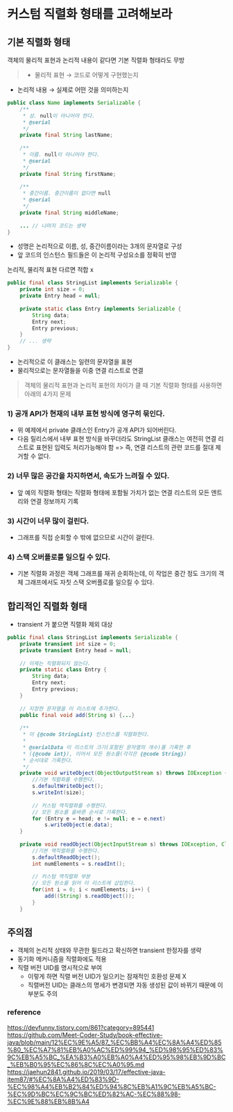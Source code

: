 # 커스텀 직렬화 형태를 고려해보라
## 기본 직렬화 형태
객체의 물리적 표현과 논리적 내용이 같다면 기본 직렬화 형태라도 무방
> - 물리적 표현 → 코드로 어떻게 구현했는지
- 논리적 내용 → 실제로 어떤 것을 의미하는지
```java
public class Name implements Serializable {
    /**
     * 성. null이 아니어야 한다.
     * @serial
     */
    private final String lastName;
 
    /**
     * 이름. null이 아니어야 한다.
     * @serial
     */
    private final String firstName;
 
    /**
     * 중간이름. 중간이름이 없다면 null
     * @serial
     */
    private final String middleName;
 
    ... // 나머지 코드는 생략
}
```
- 성명은 논리적으로 이름, 성, 중간이름이라는 3개의 문자열로 구성
- 앞 코드의 인스턴스 필드들은 이 논리적 구성요소를 정확히 반영

논리적, 물리적 표현 다르면 적합 x
```java
public final class StringList implements Serializable {
    private int size = 0;
    private Entry head = null;
 
    private static class Entry implements Serializable {
        String data;
        Entry next;
        Entry previous;
    }
    // ... 생략
}
```
- 논리적으로 이 클래스는 일련의 문자열을 표현 
- 물리적으로는 문자열들을 이중 연결 리스트로 연결

> 객체의 물리적 표현과 논리적 표현의 차이가 클 때 기본 직렬화 형태를 사용하면 아래의 4가지 문제

### 1) 공개 API가 현재의 내부 표현 방식에 영구히 묶인다.
- 위 예제에서 private 클래스인 Entry가 공개 API가 되어버린다.
- 다음 릴리스에서 내부 표현 방식을 바꾸더라도 StringList 클래스는 여전히 연결 리스트로 표현된 입력도 처리가능해야 함
=> 즉, 연결 리스트의 관련 코드를 절대 제거할 수 없다.
### 2) 너무 많은 공간을 차지하면서, 속도가 느려질 수 있다.
- 앞 예의 직렬화 형태는 직렬화 형태에 포함될 가치가 없는 연결 리스트의 모든 엔트리와 연결 정보까지 기록 
### 3) 시간이 너무 많이 걸린다.
- 그래프를 직접 순회할 수 밖에 없으므로 시간이 걸린다.
### 4) 스택 오버플로를 일으킬 수 있다.
- 기본 직렬화 과정은 객체 그래프를 재귀 순회하는데, 이 작업은 중간 정도 크기의 객체 그래프에서도 자칫 스택 오버플로를 일으킬 수 있다.

## 합리적인 직렬화 형태
- transient 가 붙으면 직렬화 제외 대상
```java
public final class StringList implements Serializable {
    private transient int size = 0;
    private transient Entry head = null;
    
    // 이제는 직렬화되지 않는다.
    private static class Entry {
        String data;
        Entry next;
        Entry previous;
    }
    
    // 지정한 문자열을 이 리스트에 추가한다.
    public final void add(String s) {...}
    
    /**
     * 이 {@code StringList} 인스턴스를 직렬화한다.
     * 
     * @serialData 이 리스트의 크기(포함된 문자열의 개수)를 기록한 후
     * ({@code int}), 이어서 모든 원소를(각각은 {@code String})
     * 순서대로 기록한다.
     */
    private void writeObject(ObjectOutputStream s) throws IOException {
     	//기본 직렬화를 수행한다.
        s.defaultWriteObject();
        s.writeInt(size);
        
        // 커스텀 역직렬화를 수행한다.
        // 모든 원소를 올바른 순서로 기록한다.
        for (Entry e = head; e != null; e = e.next)
            s.writeObject(e.data);
    }
    
    private void readObject(ObjectInputStream s) throws IOException, ClassNotFoundException {
        //기본 역직렬화를 수행한다.
        s.defaultReadObject();
        int numElements = s.readInt();
        
        // 커스텀 역직렬화 부분
        // 모든 원소를 읽어 이 리스트에 삽입한다.
        for(int i = 0; i < numElements; i++) {
            add((String) s.readObject());
        }
    }

```

## 주의점
- 객체의 논리적 상태와 무관한 필드라고 확신하면 transient 한정자를 생략 
- 동기화 메커니즘을 직렬화에도 적용
- 직렬 버전 UID를 명시적으로 부여
   - 이렇게 하면 직렬 버전 UID가 일으키는 잠재적인 호환성 문제 X
   - 직렬버전 UID는 클래스의 명세가 변경되면 자동 생성된 값이 바뀌기 때문에 이부분도 주의

### reference
https://devfunny.tistory.com/861?category=895441
https://github.com/Meet-Coder-Study/book-effective-java/blob/main/12%EC%9E%A5/87_%EC%BB%A4%EC%8A%A4%ED%85%80_%EC%A7%81%EB%A0%AC%ED%99%94_%ED%98%95%ED%83%9C%EB%A5%BC_%EA%B3%A0%EB%A0%A4%ED%95%98%EB%9D%BC_%EB%B0%95%EC%86%8C%EC%A0%95.md
https://jaehun2841.github.io/2019/03/17/effective-java-item87/#%EC%8A%A4%ED%83%9D-%EC%98%A4%EB%B2%84%ED%94%8C%EB%A1%9C%EB%A5%BC-%EC%9D%BC%EC%9C%BC%ED%82%AC-%EC%88%98-%EC%9E%88%EB%8B%A4